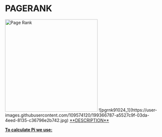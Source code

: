 # PAGERANK 
<img width="304" alt="Page Rank" src="![pgrnk91024_1](https://user-images.githubusercontent.com/109574120/199366787-a5527c9f-03da-4eed-8135-c36796e2b742.jpg)">
![pgrnk91024_1](https://user-images.githubusercontent.com/109574120/199366787-a5527c9f-03da-4eed-8135-c36796e2b742.jpg)
<ins>**DESCRIPTION**</ins>

<ins>**To calculate Pi we use:**</ins>
